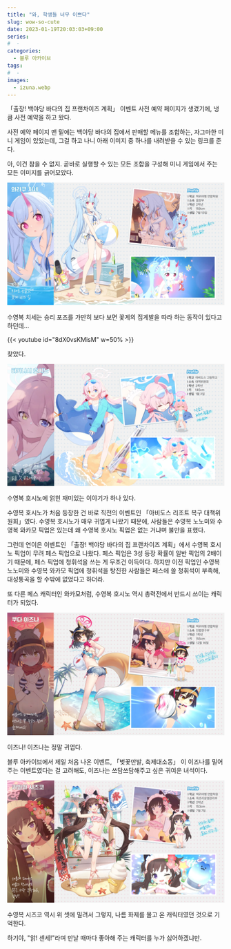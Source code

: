 ```yaml
---
title: "와, 학생들 너무 이쁘다"
slug: wow-so-cute
date: 2023-01-19T20:03:03+09:00
series:
#  - 
categories:
  - 블루 아카이브
tags:
#  - 
images:
  - izuna.webp
---
```


「출장! 백야당 바다의 집 프랜차이즈 계획」 이벤트 사전 예약 페이지가 생겼기에, 냉큼 사전 예약을 하고 왔다.

사전 예약 페이지 맨 밑에는 백야당 바다의 집에서 판매할 메뉴를 조합하는, 자그마한 미니 게임이 있었는데, 그걸 하고 나니 아래 이미지 중 하나를 내려받을 수 있는 링크를 준다.

아, 이건 참을 수 없지. 곧바로 실행할 수 있는 모든 조합을 구성해 미니 게임에서 주는 모든 이미지를 긁어모았다.

![](chise.webp)

수영복 치세는 승리 포즈를 가만히 보다 보면 꽃게의 집게발을 따라 하는 동작이 있다고 하던데...

{{< youtube id="8dX0vsKMisM" w=50% >}}

찾았다.

![](hoshino.webp)

수영복 호시노에 얽힌 재미있는 이야기가 하나 있다.

수영복 호시노가 처음 등장한 건 바로 직전의 이벤트인 「아비도스 리조트 복구 대책위원회」였다.
수영복 호시노가 매우 귀엽게 나왔기 때문에, 사람들은 수영복 노노미와 수영복 와카모 픽업은 있는데 왜 수영복 호시노 픽업은 없는 거냐며 불만을 표했다.

그런데 연이은 이벤트인 「출장! 백야당 바다의 집 프랜차이즈 계획」에서 수영복 호시노 픽업이 무려 페스 픽업으로 나왔다.
페스 픽업은 3성 등장 확률이 일반 픽업의 2배이기 때문에, 페스 픽업에 청휘석을 쓰는 게 무조건 이득이다.
하지만 이전 픽업인 수영복 노노미와 수영복 와카모 픽업에 청휘석을 탕진한 사람들은 페스에 쓸 청휘석이 부족해, 대성통곡을 할 수밖에 없었다고 하더라.

또 다른 페스 캐릭터인 와카모처럼, 수영복 호시노 역시 총력전에서 반드시 쓰이는 캐릭터가 되었다.

![](izuna.webp)

이즈나! 이즈나는 정말 귀엽다.

블루 아카이브에서 제일 처음 나온 이벤트, 「벚꽃만발, 축제대소동」 이 이즈나를 밀어주는 이벤트였다는 걸 고려해도, 이즈나는 쓰담쓰담해주고 싶은 귀여운 녀석이다.

![](shizuko.webp)

수영복 시즈코 역시 위 셋에 밀려서 그렇지, 나름 화제를 몰고 온 캐릭터였던 것으로 기억한다.

하기야, "앍! 센세!"라며 만날 때마다 좋아해 주는 캐릭터를 누가 싫어하겠냐만.
